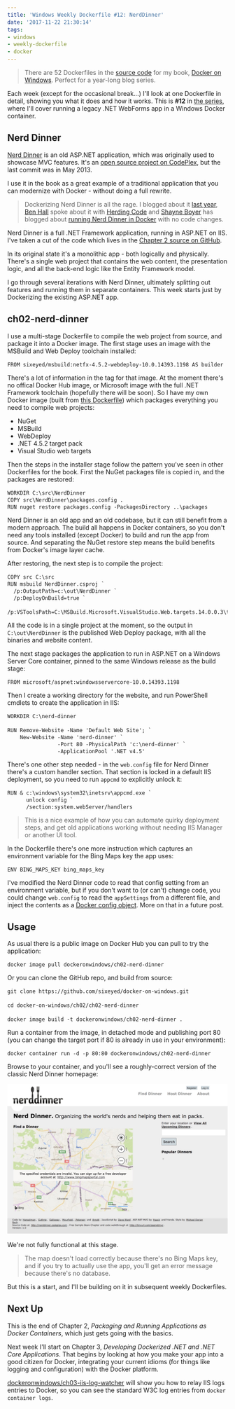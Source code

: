 ```yaml
---
title: 'Windows Weekly Dockerfile #12: NerdDinner'
date: '2017-11-22 21:30:14'
tags:
- windows
- weekly-dockerfile
- docker
---
```


> There are 52 Dockerfiles in the [source code](http://github.com/sixeyed/docker-on-windows) for my book, [Docker on Windows](https://www.amazon.co.uk/Docker-Windows-Elton-Stoneman-ebook/dp/B0711Y4J9K). Perfect for a year-long blog series.

Each week (except for the occasional break...) I'll look at one Dockerfile in detail, showing you what it does and how it works. This is **#12** in [the series](/tag/weekly-dockerfile/), where I'll cover running a legacy .NET WebForms app in a Windows Docker container.

## Nerd Dinner

[Nerd Dinner](http://nerddinner.com) is an old ASP.NET application, which was originally used to showcase MVC features. It's an [open source project on CodePlex](http://nerddinner.codeplex.com), but the last commit was in May 2013.

I use it in the book as a great example of a traditional application that you can modernize with Docker - without doing a full rewrite.

> Dockerizing Nerd Dinner is all the rage. I blogged about it [last year](/tag/nerd-dinner/), [Ben Hall](https://twitter.com/Ben_Hall) spoke about it with [Herding Code](http://herdingcode.com/herding-code-222-ben-hall-on-using-windows-containers-for-asp-net-applications/) and [Shayne Boyer](https://twitter.com/spboyer) has blogged about [running Nerd Dinner in Docker](http://tattoocoder.com/liftandshift-nerd-dinner/) with no code changes.

Nerd Dinner is a full .NET Framework application, running in ASP.NET on IIS. I've taken a cut of the code which lives in the [Chapter 2 source on GitHub](https://github.com/sixeyed/docker-on-windows/tree/master/ch02/ch02-nerd-dinner/src).

In its original state it's a monolithic app - both logically and physically. There's a single web project that contains the web content, the presentation logic, and all the back-end logic like the Entity Framework model.

I go through several iterations with Nerd Dinner, ultimately splitting out features and running them in separate containers. This week starts just by Dockerizing the existing ASP.NET app.

## ch02-nerd-dinner

I use a multi-stage Dockerfile to compile the web project from source, and package it into a Docker image. The first stage uses an image with the MSBuild and Web Deploy toolchain installed:

    FROM sixeyed/msbuild:netfx-4.5.2-webdeploy-10.0.14393.1198 AS builder

There's a lot of information in the tag for that image. At the moment there's no offical Docker Hub image, or Microsoft image with the full .NET Framework toolchain (hopefully there will be soon). So I have my own Docker image (built from [this Dockerfile](https://github.com/sixeyed/dockerfiles-windows/blob/master/msbuild/netfx-4.5.2-webdeploy/Dockerfile)) which packages everything you need to compile web projects:

- NuGet
- MSBuild
- WebDeploy
- .NET 4.5.2 target pack
- Visual Studio web targets

Then the steps in the installer stage follow the pattern you've seen in other Dockerfiles for the book. First the NuGet packages file is copied in, and the packages are restored:

    WORKDIR C:\src\NerdDinner
    COPY src\NerdDinner\packages.config .
    RUN nuget restore packages.config -PackagesDirectory ..\packages

Nerd Dinner is an old app and an old codebase, but it can still benefit from a modern approach. The build all happens in Docker containers, so you don't need any tools installed (except Docker) to build and run the app from source. And separating the NuGet restore step means the build benefits from Docker's image layer cache.

After restoring, the next step is to compile the project:

    COPY src C:\src
    RUN msbuild NerdDinner.csproj ` 
      /p:OutputPath=c:\out\NerdDinner `
      /p:DeployOnBuild=true `
      /p:VSToolsPath=C:\MSBuild.Microsoft.VisualStudio.Web.targets.14.0.0.3\tools\VSToolsPath
    

All the code is in a single project at the moment, so the output in `C:\out\NerdDinner` is the published Web Deploy package, with all the binaries and website content.

The next stage packages the application to run in ASP.NET on a Windows Server Core container, pinned to the same Windows release as the build stage:

    FROM microsoft/aspnet:windowsservercore-10.0.14393.1198

Then I create a working directory for the website, and run PowerShell cmdlets to create the application in IIS:

    WORKDIR C:\nerd-dinner
    
    RUN Remove-Website -Name 'Default Web Site'; `
        New-Website -Name 'nerd-dinner' `
                    -Port 80 -PhysicalPath 'c:\nerd-dinner' `
                    -ApplicationPool '.NET v4.5'

There's one other step needed - in the `web.config` file for Nerd Dinner there's a custom handler section. That section is locked in a default IIS deployment, so you need to run `appcmd` to explicitly unlock it:

    RUN & c:\windows\system32\inetsrv\appcmd.exe `
          unlock config `
          /section:system.webServer/handlers

> This is a nice example of how you can automate quirky deployment steps, and get old applications working without needing IIS Manager or another UI tool.

In the Dockerfile there's one more instruction which captures an environment variable for the Bing Maps key the app uses:

    ENV BING_MAPS_KEY bing_maps_key

I've modified the Nerd Dinner code to read that config setting from an environment variable, but if you don't want to (or can't) change code, you could change `web.config` to read the `appSettings` from a different file, and inject the contents as a [Docker config object](https://docs.docker.com/engine/swarm/configs/). More on that in a future post.

## Usage

As usual there is a public image on Docker Hub you can pull to try the application:

    docker image pull dockeronwindows/ch02-nerd-dinner

Or you can clone the GitHub repo, and build from source:

    git clone https://github.com/sixeyed/docker-on-windows.git
    
    cd docker-on-windows/ch02/ch02-nerd-dinner
    
    docker image build -t dockeronwindows/ch02-nerd-dinner .

Run a container from the image, in detached mode and publishing port 80 (you can change the target port if 80 is already in use in your environment):

    docker container run -d -p 80:80 dockeronwindows/ch02-nerd-dinner

Browse to your container, and you'll see a roughly-correct version of the classic Nerd Dinner homepage:

![Nerd Dinner - v1](/content/images/2017/11/Nerd_Dinner.jpg)

We're not fully functional at this stage.

> The map doesn't load correctly because there's no Bing Maps key, and if you try to actually use the app, you'll get an error message because there's no database.

But this is a start, and I'll be building on it in subsequent weekly Dockerfiles.

## Next Up

This is the end of Chapter 2, _Packaging and Running Applications as Docker Containers_, which just gets going with the basics.

Next week I'll start on Chapter 3, _Developing Dockerized .NET and .NET Core Applications_. That begins by looking at how you make your app into a good citizen for Docker, integrating your current idioms (for things like logging and configuration) with the Docker platform.

[dockeronwindows/ch03-iis-log-watcher](https://github.com/sixeyed/docker-on-windows/blob/master/ch03/ch03-iis-log-watcher/Dockerfile) will show you how to relay IIS logs entries to Docker, so you can see the standard W3C log entries from `docker container logs`.

<!--kg-card-end: markdown-->